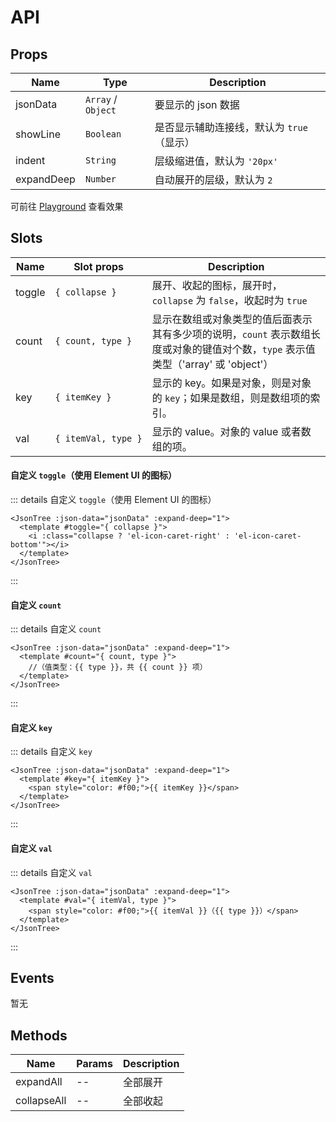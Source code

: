 # API

## Props
|    Name    |        Type        |                Description                |
|------------|--------------------|-------------------------------------------|
| jsonData   | `Array` / `Object` | 要显示的 json 数据                        |
| showLine   | `Boolean`          | 是否显示辅助连接线，默认为 `true`（显示） |
| indent     | `String`           | 层级缩进值，默认为 `'20px'`               |
| expandDeep | `Number`           | 自动展开的层级，默认为 `2`                |

可前往 [Playground](/) 查看效果


## Slots
|  Name  |                          Slot props                         |                                                            Description                                                             |
|--------|-------------------------------------------------------------|------------------------------------------------------------------------------------------------------------------------------------|
| toggle | <code style="white-space: nowrap;">{ collapse }</code>      | 展开、收起的图标，展开时，`collapse` 为 `false`，收起时为 `true`                                                                   |
| count  | <code style="white-space: nowrap;">{ count, type }</code>   | 显示在数组或对象类型的值后面表示其有多少项的说明，`count` 表示数组长度或对象的键值对个数，`type` 表示值类型（'array' 或 'object'） |
| key    | <code style="white-space: nowrap;">{ itemKey }</code>       | 显示的 key。如果是对象，则是对象的 `key`；如果是数组，则是数组项的索引。                                                           |
| val    | <code style="white-space: nowrap;">{ itemVal, type }</code> | 显示的 value。对象的 value 或者数组的项。                                                                                          |


#### 自定义 `toggle`（使用 Element UI 的图标）

<JsonTreeDemoToggleSlot />

::: details 自定义 `toggle`（使用 Element UI 的图标）
```vue
<JsonTree :json-data="jsonData" :expand-deep="1">
  <template #toggle="{ collapse }">
    <i :class="collapse ? 'el-icon-caret-right' : 'el-icon-caret-bottom'"></i>
  </template>
</JsonTree>
```
:::

#### 自定义 `count`

<JsonTreeDemoCountSlot />

::: details 自定义 `count`
```vue
<JsonTree :json-data="jsonData" :expand-deep="1">
  <template #count="{ count, type }">
    //（值类型：{{ type }}，共 {{ count }} 项）
  </template>
</JsonTree>
```
:::

#### 自定义 `key`

<JsonTreeDemoKeySlot />

::: details 自定义 `key`
```vue
<JsonTree :json-data="jsonData" :expand-deep="1">
  <template #key="{ itemKey }">
    <span style="color: #f00;">{{ itemKey }}</span>
  </template>
</JsonTree>
```
:::

#### 自定义 `val`

<JsonTreeDemoValSlot />

::: details 自定义 `val`
```vue
<JsonTree :json-data="jsonData" :expand-deep="1">
  <template #val="{ itemVal, type }">
    <span style="color: #f00;">{{ itemVal }}（{{ type }}）</span>
  </template>
</JsonTree>
```
:::

## Events
暂无


## Methods

|     Name    | Params | Description |
|-------------|--------|-------------|
| expandAll   | --     | 全部展开    |
| collapseAll | --     | 全部收起    |
